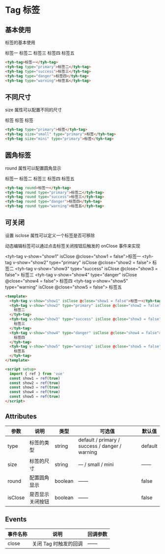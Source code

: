 # Tag 标签

## 基本使用

标签的基本使用

<tyh-tag>标签一</tyh-tag>
<tyh-tag type="primary">标签二</tyh-tag>
<tyh-tag type="success">标签三</tyh-tag>
<tyh-tag type="danger">标签四</tyh-tag>
<tyh-tag type="warning">标签五</tyh-tag>

```html
<tyh-tag>标签一</tyh-tag>
<tyh-tag type="primary">标签二</tyh-tag>
<tyh-tag type="success">标签三</tyh-tag>
<tyh-tag type="danger">标签四</tyh-tag>
<tyh-tag type="warning">标签五</tyh-tag>
```

## 不同尺寸

size 属性可以配置不同的尺寸

<tyh-tag type="primary">标签</tyh-tag>
<tyh-tag size="small" type="primary">标签</tyh-tag>
<tyh-tag size="mini" type="primary">标签</tyh-tag>

```html
<tyh-tag type="primary">标签</tyh-tag>
<tyh-tag size="small" type="primary">标签</tyh-tag>
<tyh-tag size="mini" type="primary">标签</tyh-tag>
```

## 圆角标签

round 属性可以配置圆角显示

<tyh-tag round>标签一</tyh-tag>
<tyh-tag round type="primary">标签二</tyh-tag>
<tyh-tag round type="success">标签三</tyh-tag>
<tyh-tag round type="danger">标签四</tyh-tag>
<tyh-tag round type="warning">标签五</tyh-tag>

```html
<tyh-tag round>标签一</tyh-tag>
<tyh-tag round type="primary">标签二</tyh-tag>
<tyh-tag round type="success">标签三</tyh-tag>
<tyh-tag round type="danger">标签四</tyh-tag>
<tyh-tag round type="warning">标签五</tyh-tag>
```

## 可关闭

设置 isclose 属性可以定义一个标签是否可移除

动态编辑标签可以通过点击标签关闭按钮后触发的 onClose 事件来实现

<tyh-tag v-show="show1" isClose @close="show1 = false">标签一</tyh-tag>
<tyh-tag v-show="show2" type="primary" isClose @close="show2 = false">
标签二
</tyh-tag>
<tyh-tag v-show="show3" type="success" isClose @close="show3 = false">
标签三
</tyh-tag>
<tyh-tag v-show="show4" type="danger" isClose @close="show4 = false">
标签四
</tyh-tag>
<tyh-tag v-show="show5" type="warning" isClose @close="show5 = false">
标签五
</tyh-tag>

```html
<template>
  <tyh-tag v-show="show1" isClose @close="show1 = false">标签一</tyh-tag>
  <tyh-tag v-show="show2" type="primary" isClose @close="show2 = false">
    标签二
  </tyh-tag>
  <tyh-tag v-show="show3" type="success" isClose @close="show3 = false">
    标签三
  </tyh-tag>
  <tyh-tag v-show="show4" type="danger" isClose @close="show4 = false">
    标签四
  </tyh-tag>
  <tyh-tag v-show="show5" type="warning" isClose @close="show5 = false">
    标签五
  </tyh-tag>
</template>

<script setup>
  import { ref } from 'vue'
  const show1 = ref(true)
  const show2 = ref(true)
  const show3 = ref(true)
  const show4 = ref(true)
  const show5 = ref(true)
</script>
```

## Attributes

| 参数    | 说明             | 类型    | 可选值                                         | 默认值  |
| ------- | ---------------- | ------- | ---------------------------------------------- | ------- |
| type    | 标签的类型       | string  | default / primary / success / danger / warning | default |
| size    | 标签的尺寸       | string  | — / small / mini                               | ——      |
| round   | 配置圆角显示     | boolean | ——                                             | false   |
| isClose | 是否显示关闭按钮 | boolean | ——                                             | false   |

## Events

| 事件名称 | 说明                  | 回调参数 |
| -------- | --------------------- | -------- |
| close    | 关闭 Tag 时触发的回调 | ——       |

<script setup>
  import { ref } from 'vue'
  const show1 = ref(true)
  const show2 = ref(true)
  const show3 = ref(true)
  const show4 = ref(true)
  const show5 = ref(true)
</script>
